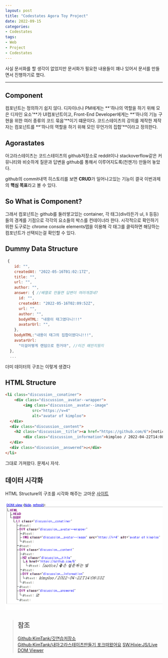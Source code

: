 ```yaml
---
layout: post
title: "Codestates Agora Toy Project"
date: 2022-09-15
categories:
- Codestates
tags:
- Web
- Project
- Codestates
---
```


사실 문서화를 할 생각이 없었지만 문서화가 필요한 내용들이 꽤나 있어서 문서를 만들면서 진행하기로 했다.

---

## Component

컴포넌트는 정의하기 쉽지 않다. 디자이너나 PM에게는 **'하나의 역할을 하기 위해 모은 디자인 요소'**가 UI컴포넌트이고, Front-End Developer에게는 **'하나의 기능 구현을 위한 여러 종류의 코드 묶음'**이기 떄문이다. 코드스테이츠의 강의를 제작한 제작자는 컴포넌트를 **'하나의 역할을 하기 위해 모인 무언가의 집합'**이라고 정의한다.

## Agorastates

아고라스테이츠는 코드스테이츠의 github저장소로 reddit이나 stackoverflow같은 커뮤니티와 비슷하게 질문과 답변을 github를 통해서 이루어지도록(천잰가) 만들어 놓았다.

github의 commit내역 히스토리를 보면 **CRUD**가 일어나고있는 기능이 결국 이번과제의 **핵심 목표**라고 볼 수 있다.

## So What is Component?

그래서 컴포넌트는 github를 둘러쌓고있는 container, 각 태그(div라든가 ul, li 등등)들의 경계를 기점으로 각각의 요소들의 박스를 컨테이너라 한다. 시각적으로 확인하기 위한 도구로는 chrome console elements탭을 이용해 각 태그를 클릭하면 해당하는 컴포넌트가 선택되는걸 확인할 수 있다.

## Dummy Data Structure

```javascript
 {
    id: "",
    createdAt: "2022-05-16T01:02:17Z",
    title: "",
    url: "",
    author: "",
    answer: { //배열로 만들면 답변이 여러개겠네?
      id: "",
      createdAt: "2022-05-16T02:09:52Z",
      url: "",
      author: "",
      bodyHTML: "내용이 태그였다니!!!"
      avatarUrl: "",
    },
    bodyHTML:"내용이 태그의 집합이였다니!!!",
    avatarUrl:
      "이걸어떻게 랜덤으로 한거야", //이건 왜안지웠지
  },
  ...
```

더미 데이터의 구조는 이렇게 생겼다

## HTML Structure

```html
<li class="discussion__conatiner">
	<div class="discussion__avatar--wrapper">
		<img class="discussion__avatar--image"
			src="https://v=4"
			alt="avatar of kimploo">
  </div>
  <div class="discussion__content">
    <h2 class="discussion__title"><a href="https://github.com/6">[notice] 좋은 질문하는 법</a></h3>
		<div class="discussion__information">kimploo / 2022-04-22T14:08:33Z</div>
  </div>
  <div class="discussion__answered">☑</div>
</li>
```

그대로 가져왔다. 문제시 자삭.

## 데이터 시각화

HTML Structure의 구조를 시각화 해주는 고마운 [사이트](https://software.hixie.ch/utilities/js/live-dom-viewer/)

![출처: SW.Hixie.ch](/assets/img/220915-util-livedomviewer.png)




> ## 참조  
> [Github:KimTank/깃연습저장소](https://github.com/KimTank/git-practice-fuzzy-potato)   
> [Github:KimTank/내아고라스테이츠만들기 포크떠왔어요](https://github.com/KimTank/fe-sprint-my-agora-states)
> [SW.Hixie:JS/Live DOM Viewer](https://software.hixie.ch/utilities/js/live-dom-viewer/)